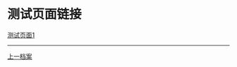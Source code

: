 # 测试页面链接
[测试页面1](https://xido81.github.io/xiaf-ts-1/wapc/1/help/ca/index.html)

***
<a href="https://github.com/xido81/xiaf-ts-1/tree/master/">上一档案</a>
